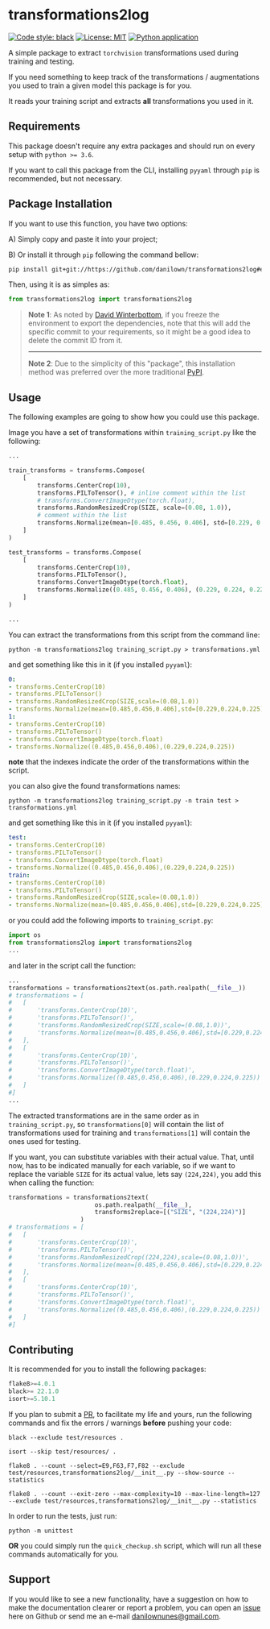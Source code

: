 # transformations2log

[![Code style: black](https://img.shields.io/badge/code%20style-black-000000.svg)](https://github.com/psf/black)
[![License: MIT](https://img.shields.io/badge/License-MIT-yellow.svg)](https://github.com/danilown/transformations2log/blob/main/LICENSE)
[![Python application](https://github.com/danilown/transformations2log/actions/workflows/python-app.yml/badge.svg)](https://github.com/danilown/transformations2log/actions/workflows/python-app.yml)

A simple package to extract `torchvision` transformations used during training and testing.

If you need something to keep track of the transformations / augmentations you used to train a given model this package is for you.

It reads your training script and extracts **all** transformations you used in it.

## Requirements

This package doesn't require any extra packages and should run on every setup with `python >= 3.6`.

If you want to call this package from the CLI, installing `pyyaml` through `pip` is recommended, but not necessary.

## Package Installation

If you want to use this function, you have two options:

A) Simply copy and paste it into your project;

B) Or install it through `pip` following the command bellow:

``` bash
pip install git+git://https://github.com/danilown/transformations2log#egg=transformations2log
```

Then, using it is as simples as:

```python
from transformations2log import transformations2log
```

> **Note 1**: As noted by [David Winterbottom](https://codeinthehole.com/tips/using-pip-and-requirementstxt-to-install-from-the-head-of-a-github-branch/), if you freeze the environment to export the dependencies, note that this will add the specific commit to your requirements, so it might be a good idea to delete the commit ID from it.
> ___
> **Note 2**: Due to the simplicity of this "package", this installation method was preferred over the more traditional [PyPI](https://pypi.org/).

## Usage

The following examples are going to show how you could use this package.

Image you have a set of transformations within `training_script.py` like the following:

``` python
...

train_transforms = transforms.Compose(
    [
        transforms.CenterCrop(10),
        transforms.PILToTensor(), # inline comment within the list
        # transforms.ConvertImageDtype(torch.float),
        transforms.RandomResizedCrop(SIZE, scale=(0.08, 1.0)),
        # comment within the list
        transforms.Normalize(mean=[0.485, 0.456, 0.406], std=[0.229, 0.224, 0.225]),
    ]
)

test_transforms = transforms.Compose(
    [
        transforms.CenterCrop(10),
        transforms.PILToTensor(),
        transforms.ConvertImageDtype(torch.float),
        transforms.Normalize((0.485, 0.456, 0.406), (0.229, 0.224, 0.225)),
    ]
)

...
```

You can extract the transformations from this script from the command line:

```shell
python -m transformations2log training_script.py > transformations.yml
```

and get something like this in it (if you installed `pyyaml`):

```yaml
0:
- transforms.CenterCrop(10)
- transforms.PILToTensor()
- transforms.RandomResizedCrop(SIZE,scale=(0.08,1.0))
- transforms.Normalize(mean=[0.485,0.456,0.406],std=[0.229,0.224,0.225])
1:
- transforms.CenterCrop(10)
- transforms.PILToTensor()
- transforms.ConvertImageDtype(torch.float)
- transforms.Normalize((0.485,0.456,0.406),(0.229,0.224,0.225))
```

**note** that the indexes indicate the order of the transformations within the script.

you can also give the found transformations names:

```shell
python -m transformations2log training_script.py -n train test > transformations.yml
```

and get something like this in it (if you installed `pyyaml`):

```yaml
test:
- transforms.CenterCrop(10)
- transforms.PILToTensor()
- transforms.ConvertImageDtype(torch.float)
- transforms.Normalize((0.485,0.456,0.406),(0.229,0.224,0.225))
train:
- transforms.CenterCrop(10)
- transforms.PILToTensor()
- transforms.RandomResizedCrop(SIZE,scale=(0.08,1.0))
- transforms.Normalize(mean=[0.485,0.456,0.406],std=[0.229,0.224,0.225])
```

or you could add the following imports to `training_script.py`:

```python
import os
from transformations2log import transformations2log
...
```

and later in the script call the function:

```python
...
transformations = transformations2text(os.path.realpath(__file__))
# transformations = [
#   [
#       'transforms.CenterCrop(10)', 
#       'transforms.PILToTensor()', 
#       'transforms.RandomResizedCrop(SIZE,scale=(0.08,1.0))', 
#       'transforms.Normalize(mean=[0.485,0.456,0.406],std=[0.229,0.224,0.225])'
#   ], 
#   [
#       'transforms.CenterCrop(10)', 
#       'transforms.PILToTensor()', 
#       'transforms.ConvertImageDtype(torch.float)', 
#       'transforms.Normalize((0.485,0.456,0.406),(0.229,0.224,0.225))'
#   ]
#]
...
```

The extracted transformations are in the same order as in `training_script.py`, so `transformations[0]` will contain the list of transformations used for training and `transformations[1]` will contain the ones used for testing.

If you want, you can substitute variables with their actual value. That, until now, has to be indicated manually for each variable, so if we want to replace the variable `SIZE` for its actual value, lets say `(224,224)`, you add this when calling the function:

```python
transformations = transformations2text(
                        os.path.realpath(__file__),
                        transforms2replace=[("SIZE", "(224,224)")]
                    )
# transformations = [
#   [
#       'transforms.CenterCrop(10)', 
#       'transforms.PILToTensor()', 
#       'transforms.RandomResizedCrop((224,224),scale=(0.08,1.0))', 
#       'transforms.Normalize(mean=[0.485,0.456,0.406],std=[0.229,0.224,0.225])'
#   ], 
#   [
#       'transforms.CenterCrop(10)', 
#       'transforms.PILToTensor()', 
#       'transforms.ConvertImageDtype(torch.float)', 
#       'transforms.Normalize((0.485,0.456,0.406),(0.229,0.224,0.225))'
#   ]
#]
```


## Contributing

It is recommended for you to install the following packages:

```python
flake8>=4.0.1
black>= 22.1.0
isort>=5.10.1
```

If you plan to submit a [PR](https://github.com/danilown/transformations2log/pulls), to facilitate my life and yours, run the following commands and fix the errors / warnings **before** pushing your code:

```shell
black --exclude test/resources .

isort --skip test/resources/ .

flake8 . --count --select=E9,F63,F7,F82 --exclude test/resources,transformations2log/__init__.py --show-source --statistics

flake8 . --count --exit-zero --max-complexity=10 --max-line-length=127 --exclude test/resources,transformations2log/__init__.py --statistics
```

In order to run the tests, just run:

```shell
python -m unittest
```

**OR** you could simply run the `quick_checkup.sh` script, which will run all these commands automatically for you.

## Support

If you would like to see a new functionality, have a suggestion on how to make the documentation clearer or report a problem, you can open an [issue](https://github.com/danilown/transformations2log/issues/new) here on Github or send me an e-mail danilownunes@gmail.com.
